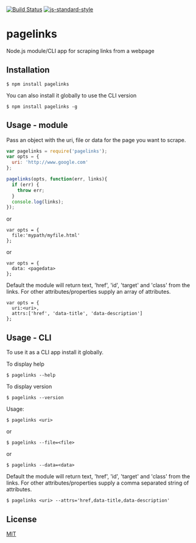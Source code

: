 [![Build Status](https://travis-ci.org/zrrrzzt/pagelinks.svg?branch=master)](https://travis-ci.org/zrrrzzt/pagelinks)
[![js-standard-style](https://img.shields.io/badge/code%20style-standard-brightgreen.svg?style=flat)](https://github.com/feross/standard)
# pagelinks 

Node.js module/CLI app for scraping links from a webpage

## Installation

```
$ npm install pagelinks
```

You can also install it globally to use the CLI version

```
$ npm install pagelinks -g
```

## Usage - module

Pass an object with the uri, file or data for the page you want to scrape.

```javascript
var pagelinks = require('pagelinks');
var opts = {
  uri: 'http://www.google.com'
};

pagelinks(opts, function(err, links){
  if (err) {
    throw err;
  }
  console.log(links);
});
```

or

```
var opts = {
  file:'mypath/myfile.html'
};
```

or

```
var opts = {
  data: <pagedata>
};
```

Default the module will return text, 'href', 'id', 'target' and 'class' from the links.
For other attributes/properties supply an array of attributes.

```
var opts = {
  uri:<uri>,
  attrs:['href', 'data-title', 'data-description']
};
```


## Usage - CLI

To use it as a CLI app install it globally.

To display help

```
$ pagelinks --help
```

To display version

```
$ pagelinks --version
```

Usage:

```
$ pagelinks <uri>
```

or

```
$ pagelinks --file=<file>
```

or

```
$ pagelinks --data=<data>
```

Default the module will return text, 'href', 'id', 'target' and 'class' from the links.
For other attributes/properties supply a comma separated string of attributes.

```
$ pagelinks <uri> --attrs='href,data-title,data-description'
```

## License
[MIT](LICENSE)
